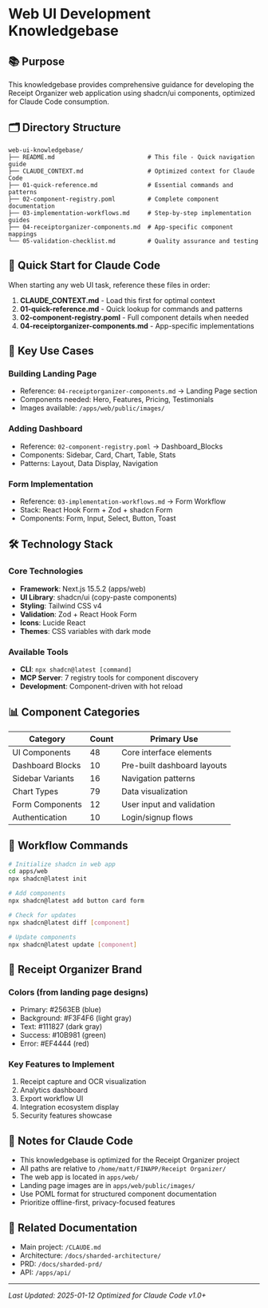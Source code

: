 # Web UI Development Knowledgebase

## 📚 Purpose
This knowledgebase provides comprehensive guidance for developing the Receipt Organizer web application using shadcn/ui components, optimized for Claude Code consumption.

## 🗂️ Directory Structure

```
web-ui-knowledgebase/
├── README.md                          # This file - Quick navigation guide
├── CLAUDE_CONTEXT.md                  # Optimized context for Claude Code
├── 01-quick-reference.md              # Essential commands and patterns
├── 02-component-registry.poml         # Complete component documentation
├── 03-implementation-workflows.md     # Step-by-step implementation guides
├── 04-receiptorganizer-components.md  # App-specific component mappings
└── 05-validation-checklist.md         # Quality assurance and testing
```

## 🚀 Quick Start for Claude Code

When starting any web UI task, reference these files in order:
1. **CLAUDE_CONTEXT.md** - Load this first for optimal context
2. **01-quick-reference.md** - Quick lookup for commands and patterns
3. **02-component-registry.poml** - Full component details when needed
4. **04-receiptorganizer-components.md** - App-specific implementations

## 🎯 Key Use Cases

### Building Landing Page
- Reference: `04-receiptorganizer-components.md` → Landing Page section
- Components needed: Hero, Features, Pricing, Testimonials
- Images available: `/apps/web/public/images/`

### Adding Dashboard
- Reference: `02-component-registry.poml` → Dashboard_Blocks
- Components: Sidebar, Card, Chart, Table, Stats
- Patterns: Layout, Data Display, Navigation

### Form Implementation
- Reference: `03-implementation-workflows.md` → Form Workflow
- Stack: React Hook Form + Zod + shadcn Form
- Components: Form, Input, Select, Button, Toast

## 🛠️ Technology Stack

### Core Technologies
- **Framework**: Next.js 15.5.2 (apps/web)
- **UI Library**: shadcn/ui (copy-paste components)
- **Styling**: Tailwind CSS v4
- **Validation**: Zod + React Hook Form
- **Icons**: Lucide React
- **Themes**: CSS variables with dark mode

### Available Tools
- **CLI**: `npx shadcn@latest [command]`
- **MCP Server**: 7 registry tools for component discovery
- **Development**: Component-driven with hot reload

## 📊 Component Categories

| Category | Count | Primary Use |
|----------|-------|-------------|
| UI Components | 48 | Core interface elements |
| Dashboard Blocks | 10 | Pre-built dashboard layouts |
| Sidebar Variants | 16 | Navigation patterns |
| Chart Types | 79 | Data visualization |
| Form Components | 12 | User input and validation |
| Authentication | 10 | Login/signup flows |

## 🔄 Workflow Commands

```bash
# Initialize shadcn in web app
cd apps/web
npx shadcn@latest init

# Add components
npx shadcn@latest add button card form

# Check for updates
npx shadcn@latest diff [component]

# Update components
npx shadcn@latest update [component]
```

## 🎨 Receipt Organizer Brand

### Colors (from landing page designs)
- Primary: #2563EB (blue)
- Background: #F3F4F6 (light gray)
- Text: #111827 (dark gray)
- Success: #10B981 (green)
- Error: #EF4444 (red)

### Key Features to Implement
1. Receipt capture and OCR visualization
2. Analytics dashboard
3. Export workflow UI
4. Integration ecosystem display
5. Security features showcase

## 📝 Notes for Claude Code

- This knowledgebase is optimized for the Receipt Organizer project
- All paths are relative to `/home/matt/FINAPP/Receipt Organizer/`
- The web app is located in `apps/web/`
- Landing page images are in `apps/web/public/images/`
- Use POML format for structured component documentation
- Prioritize offline-first, privacy-focused features

## 🔗 Related Documentation

- Main project: `/CLAUDE.md`
- Architecture: `/docs/sharded-architecture/`
- PRD: `/docs/sharded-prd/`
- API: `/apps/api/`

---
*Last Updated: 2025-01-12*
*Optimized for Claude Code v1.0+*